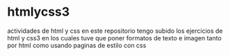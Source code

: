 # htmlycss3
actividades de html y css
en este repositorio tengo subido los ejercicios de html y css3 en los cuales tuve que poner formatos de texto e imagen  tanto por html como usando paginas de estilo con css
